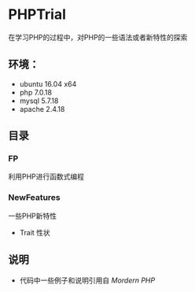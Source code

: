 # PHPTrial

在学习PHP的过程中，对PHP的一些语法或者新特性的探索

## 环境：
+ ubuntu 16.04 x64
+ php 7.0.18
+ mysql 5.7.18
+ apache 2.4.18

## 目录
### FP
利用PHP进行函数式编程
### NewFeatures
一些PHP新特性
+ Trait 性状

## 说明
+ 代码中一些例子和说明引用自 *Mordern PHP*
